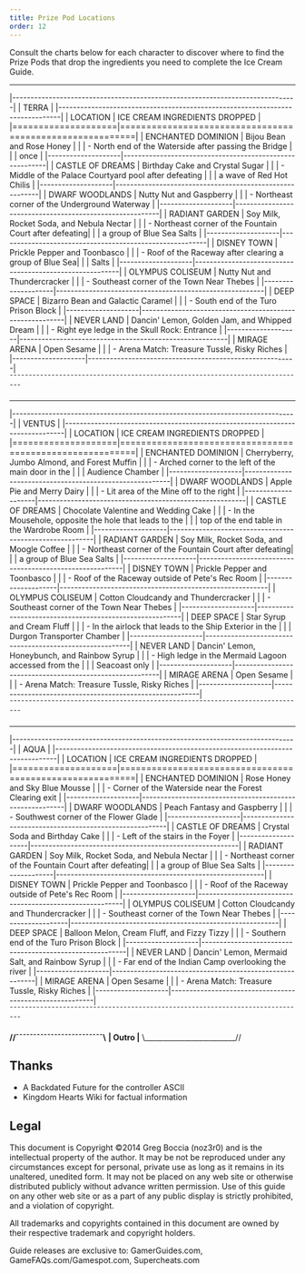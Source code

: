 ```yaml
---
title: Prize Pod Locations
order: 12
---
```




Consult the charts below for each character to discover where to find the
Prize Pods that drop the ingredients you need to complete the Ice Cream Guide.

______________________________________________________________________________
|------------------------------------------------------------------------------|
|                                   TERRA                                      |
|------------------------------------------------------------------------------|
|      LOCATION      |             ICE CREAM INGREDIENTS DROPPED               |
|====================|=========================================================|
| ENCHANTED DOMINION | Bijou Bean and Rose Honey                               |
|                    | - North end of the Waterside after passing the Bridge   |
|                    |   once                                                  |
|--------------------|---------------------------------------------------------|
| CASTLE OF DREAMS   | Birthday Cake and Crystal Sugar                         |
|                    | - Middle of the Palace Courtyard pool after defeating   |
|                    |   a wave of Red Hot Chilis                              |
|--------------------|---------------------------------------------------------|
| DWARF WOODLANDS    | Nutty Nut and Gaspberry                                 |
|                    | - Northeast corner of the Underground Waterway          |
|--------------------|---------------------------------------------------------|
| RADIANT GARDEN     | Soy Milk, Rocket Soda, and Nebula Nectar                |
|                    | - Northeast corner of the Fountain Court after defeating|
|                    |   a group of Blue Sea Salts                             |
|--------------------|---------------------------------------------------------|
| DISNEY TOWN        | Prickle Pepper and Toonbasco                            |
|                    | - Roof of the Raceway after clearing a group of Blue Sea|
|                    |   Salts                                                 |
|--------------------|---------------------------------------------------------|
| OLYMPUS COLISEUM   | Nutty Nut and Thundercracker                            |
|                    | - Southeast corner of the Town Near Thebes              |
|--------------------|---------------------------------------------------------|
| DEEP SPACE         | Bizarro Bean and Galactic Caramel                       |
|                    | - South end of the Turo Prison Block                    |
|--------------------|---------------------------------------------------------|
| NEVER LAND         | Dancin' Lemon, Golden Jam, and Whipped Dream            |
|                    | - Right eye ledge in the Skull Rock: Entrance           |
|--------------------|---------------------------------------------------------|
| MIRAGE ARENA       | Open Sesame                                             |
|                    | - Arena Match: Treasure Tussle, Risky Riches            |
|--------------------|---------------------------------------------------------|
¯¯¯¯¯¯¯¯¯¯¯¯¯¯¯¯¯¯¯¯¯¯¯¯¯¯¯¯¯¯¯¯¯¯¯¯¯¯¯¯¯¯¯¯¯¯¯¯¯¯¯¯¯¯¯¯¯¯¯¯¯¯¯¯¯¯¯¯¯¯¯¯¯¯¯¯¯¯
______________________________________________________________________________
|------------------------------------------------------------------------------|
|                                   VENTUS                                     |
|------------------------------------------------------------------------------|
|      LOCATION      |             ICE CREAM INGREDIENTS DROPPED               |
|====================|=========================================================|
| ENCHANTED DOMINION | Cherryberry, Jumbo Almond, and Forest Muffin            |
|                    | - Arched corner to the left of the main door in the     |
|                    |   Audience Chamber                                      |
|--------------------|---------------------------------------------------------|
| DWARF WOODLANDS    | Apple Pie and Merry Dairy                               |
|                    | - Lit area of the Mine off to the right                 |
|--------------------|---------------------------------------------------------|
| CASTLE OF DREAMS   | Chocolate Valentine and Wedding Cake                    |
|                    | - In the Mousehole, opposite the hole that leads to the |
|                    |   top of the end table in the Wardrobe Room             |
|--------------------|---------------------------------------------------------|
| RADIANT GARDEN     | Soy Milk, Rocket Soda, and Moogle Coffee                |
|                    | - Northeast corner of the Fountain Court after defeating|
|                    |   a group of Blue Sea Salts                             |
|--------------------|---------------------------------------------------------|
| DISNEY TOWN        | Prickle Pepper and Toonbasco                            |
|                    | - Roof of the Raceway outside of Pete's Rec Room        |
|--------------------|---------------------------------------------------------|
| OLYMPUS COLISEUM   | Cotton Cloudcandy and Thundercracker                    |
|                    | - Southeast corner of the Town Near Thebes              |
|--------------------|---------------------------------------------------------|
| DEEP SPACE         | Star Syrup and Cream Fluff                              |
|                    | - In the airlock that leads to the Ship Exterior in the |
|                    |   Durgon Transporter Chamber                            |
|--------------------|---------------------------------------------------------|
| NEVER LAND         | Dancin' Lemon, Honeybunch, and Rainbow Syrup            |
|                    | - High ledge in the Mermaid Lagoon accessed from the    |
|                    |   Seacoast only                                         |
|--------------------|---------------------------------------------------------|
| MIRAGE ARENA       | Open Sesame                                             |
|                    | - Arena Match: Treasure Tussle, Risky Riches            |
|--------------------|---------------------------------------------------------|
¯¯¯¯¯¯¯¯¯¯¯¯¯¯¯¯¯¯¯¯¯¯¯¯¯¯¯¯¯¯¯¯¯¯¯¯¯¯¯¯¯¯¯¯¯¯¯¯¯¯¯¯¯¯¯¯¯¯¯¯¯¯¯¯¯¯¯¯¯¯¯¯¯¯¯¯¯¯
______________________________________________________________________________
|------------------------------------------------------------------------------|
|                                    AQUA                                      |
|------------------------------------------------------------------------------|
|      LOCATION      |             ICE CREAM INGREDIENTS DROPPED               |
|====================|=========================================================|
| ENCHANTED DOMINION | Rose Honey and Sky Blue Mousse                          |
|                    | - Corner of the Waterside near the Forest Clearing exit |
|--------------------|---------------------------------------------------------|
| DWARF WOODLANDS    | Peach Fantasy and Gaspberry                             |
|                    | - Southwest corner of the Flower Glade                  |
|--------------------|---------------------------------------------------------|
| CASTLE OF DREAMS   | Crystal Soda and Birthday Cake                          |
|                    | - Left of the stairs in the Foyer                       |
|--------------------|---------------------------------------------------------|
| RADIANT GARDEN     | Soy Milk, Rocket Soda, and Nebula Nectar                |
|                    | - Northeast corner of the Fountain Court after defeating|
|                    |   a group of Blue Sea Salts                             |
|--------------------|---------------------------------------------------------|
| DISNEY TOWN        | Prickle Pepper and Toonbasco                            |
|                    | - Roof of the Raceway outside of Pete's Rec Room        |
|--------------------|---------------------------------------------------------|
| OLYMPUS COLISEUM   | Cotton Cloudcandy and Thundercracker                    |
|                    | - Southeast corner of the Town Near Thebes              |
|--------------------|---------------------------------------------------------|
| DEEP SPACE         | Balloon Melon, Cream Fluff, and Fizzy Tizzy             |
|                    | - Southern end of the Turo Prison Block                 |
|--------------------|---------------------------------------------------------|
| NEVER LAND         | Dancin' Lemon, Mermaid Salt, and Rainbow Syrup          |
|                    | - Far end of the Indian Camp overlooking the river      |
|--------------------|---------------------------------------------------------|
| MIRAGE ARENA       | Open Sesame                                             |
|                    | - Arena Match: Treasure Tussle, Risky Riches            |
|--------------------|---------------------------------------------------------|
¯¯¯¯¯¯¯¯¯¯¯¯¯¯¯¯¯¯¯¯¯¯¯¯¯¯¯¯¯¯¯¯¯¯¯¯¯¯¯¯¯¯¯¯¯¯¯¯¯¯¯¯¯¯¯¯¯¯¯¯¯¯¯¯¯¯¯¯¯¯¯¯¯¯¯¯¯¯

________________________//¯¯¯¯¯¯¯¯¯¯¯¯¯¯¯¯¯¯¯¯¯¯¯¯¯\\________________________
________________________|           Outro           |________________________
\\_________________________//

## Thanks ##

- A Backdated Future for the controller ASCII
- Kingdom Hearts Wiki for factual information

## Legal ##

This document is Copyright ©2014 Greg Boccia (noz3r0) and is the intellectual
property of the author. It may be not be reproduced under any circumstances
except for personal, private use as long as it remains in its unaltered,
unedited form. It may not be placed on any web site or otherwise distributed
publicly without advance written permission. Use of this guide on any other web
site or as a part of any public display is strictly prohibited, and a violation
of copyright.

All trademarks and copyrights contained in this document are owned by their
respective trademark and copyright holders.

Guide releases are exclusive to: GamerGuides.com, GameFAQs.com/Gamespot.com,
Supercheats.com
